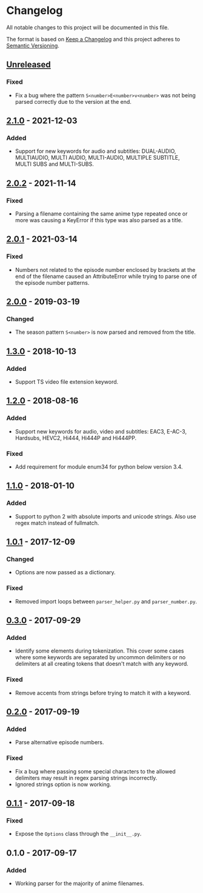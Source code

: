 # Changelog
All notable changes to this project will be documented in this file.

The format is based on [Keep a Changelog](http://keepachangelog.com/en/1.0.0/)
and this project adheres to [Semantic Versioning](http://semver.org/spec/v2.0.0.html).

## [Unreleased]
### Fixed
- Fix a bug where the pattern `S<number>E<number>v<number>` was not being parsed correctly due to the version at the end.

## [2.1.0] - 2021-12-03
### Added
- Support for new keywords for audio and subtitles: DUAL-AUDIO, MULTIAUDIO, MULTI AUDIO, MULTI-AUDIO, MULTIPLE SUBTITLE, MULTI SUBS and MULTI-SUBS.

## [2.0.2] - 2021-11-14
### Fixed
- Parsing a filename containing the same anime type repeated once or more was causing a KeyError if this type was also parsed as a title.

## [2.0.1] - 2021-03-14
### Fixed
- Numbers not related to the episode number enclosed by brackets at the end of the filename caused an AttributeError while trying to parse one of the episode number patterns.

## [2.0.0] - 2019-03-19
### Changed
- The season pattern `S<number>` is now parsed and removed from the title.

## [1.3.0] - 2018-10-13
### Added
- Support TS video file extension keyword.

## [1.2.0] - 2018-08-16
### Added
- Support new keywords for audio, video and subtitles: EAC3, E-AC-3, Hardsubs, HEVC2, Hi444, Hi444P and Hi444PP.

### Fixed
- Add requirement for module enum34 for python below version 3.4.

## [1.1.0] - 2018-01-10
### Added
- Support to python 2 with absolute imports and unicode strings. Also use regex match instead of fullmatch.

## [1.0.1] - 2017-12-09
### Changed
- Options are now passed as a dictionary.

### Fixed
- Removed import loops between `parser_helper.py` and `parser_number.py`.

## [0.3.0] - 2017-09-29
### Added
- Identify some elements during tokenization. This cover some cases where some keywords are separated by uncommon delimiters or no delimiters at all creating tokens that doesn't match with any keyword.

### Fixed
- Remove accents from strings before trying to match it with a keyword.

## [0.2.0] - 2017-09-19
### Added
- Parse alternative episode numbers.

### Fixed
- Fix a bug where passing some special characters to the allowed delimiters may result in regex parsing strings incorrectly.
- Ignored strings option is now working.

## [0.1.1] - 2017-09-18
### Fixed
- Expose the `Options` class through the `__init__.py`.

## 0.1.0 - 2017-09-17
### Added
- Working parser for the majority of anime filenames.

[Unreleased]: https://github.com/igorcmoura/anitopy/compare/v2.1.0...HEAD
[2.1.0]: https://github.com/igorcmoura/anitopy/compare/v2.0.2...v2.1.0
[2.0.2]: https://github.com/igorcmoura/anitopy/compare/v2.0.1...v2.0.2
[2.0.1]: https://github.com/igorcmoura/anitopy/compare/v2.0.0...v2.0.1
[2.0.0]: https://github.com/igorcmoura/anitopy/compare/v1.3.0...v2.0.0
[1.3.0]: https://github.com/igorcmoura/anitopy/compare/v1.2.0...v1.3.0
[1.2.0]: https://github.com/igorcmoura/anitopy/compare/v1.1.0...v1.2.0
[1.1.0]: https://github.com/igorcmoura/anitopy/compare/v1.0.1...v1.1.0
[1.0.1]: https://github.com/igorcmoura/anitopy/compare/v0.3.0...v1.0.1
[0.3.0]: https://github.com/igorcmoura/anitopy/compare/v0.2.0...v0.3.0
[0.2.0]: https://github.com/igorcmoura/anitopy/compare/v0.1.1...v0.2.0
[0.1.1]: https://github.com/igorcmoura/anitopy/compare/v0.1.0...v0.1.1
